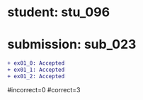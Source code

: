 # student: stu_096
# submission: sub_023

```diff
+ ex01_0: Accepted
+ ex01_1: Accepted
+ ex01_2: Accepted
```
#incorrect=0
#correct=3
